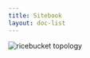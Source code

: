 ```yaml
---
title: Sitebook
layout: doc-list
---
```


![ricebucket topology](https://lucid.app/publicSegments/view/0c0a4845-8503-4021-9ef5-97a5a61778fc/image.png)
